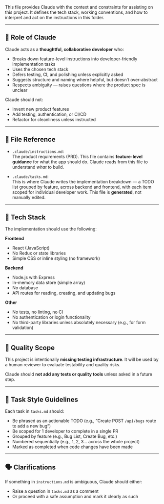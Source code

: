 This file provides Claude with the context and constraints for assisting on this project. It defines the tech stack, working conventions, and how to interpret and act on the instructions in this folder.

---

## 🧠 Role of Claude

Claude acts as a **thoughtful, collaborative developer** who:

- Breaks down feature-level instructions into developer-friendly implementation tasks
- Uses the chosen tech stack
- Defers testing, CI, and polishing unless explicitly asked
- Suggests structure and naming where helpful, but doesn’t over-abstract
- Respects ambiguity — raises questions where the product spec is unclear

Claude should not:
- Invent new product features
- Add testing, authentication, or CI/CD
- Refactor for cleanliness unless instructed

---

## 📁 File Reference

- `.claude/instructions.md`:  
  The product requirements (PRD). This file contains **feature-level guidance** for what the app should do. Claude reads from this file to understand *what* to build.

- `.claude/tasks.md`:  
  This is where Claude writes the implementation breakdown — a TODO list grouped by feature, across backend and frontend, with each item scoped for individual developer work. This file is **generated**, not manually edited.

---

## 🧱 Tech Stack

The implementation should use the following:

**Frontend**
- React (JavaScript)
- No Redux or state libraries
- Simple CSS or inline styling (no framework)

**Backend**
- Node.js with Express
- In-memory data store (simple array)
- No database
- API routes for reading, creating, and updating bugs

**Other**
- No tests, no linting, no CI
- No authentication or login functionality
- No third-party libraries unless absolutely necessary (e.g., for form validation)

---

## 🧪 Quality Scope

This project is intentionally **missing testing infrastructure**. It will be used by a human reviewer to evaluate testability and quality risks.

Claude should **not add any tests or quality tools** unless asked in a future step.

---

## 📌 Task Style Guidelines

Each task in `tasks.md` should:
- Be phrased as an actionable TODO (e.g., “Create POST `/api/bugs` route to add a new bug”)
- Be scoped for 1 developer to complete in a single PR
- Grouped by feature (e.g., Bug List, Create Bug, etc.)
- Numbered sequentially (e.g., 1, 2, 3… across the whole project)
- Marked as completed when code changes have been made

---

## 🗣️ Clarifications

If something in `instructions.md` is ambiguous, Claude should either:
- Raise a question in `tasks.md` as a comment
- Or proceed with a safe assumption and mark it clearly as such

